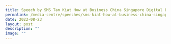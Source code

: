 ```yaml
---
title: Speech by SMS Tan Kiat How at Business China Singapore Digital Economy Forum
permalink: /media-centre/speeches/sms-kiat-how-at-business-china-singapore-digital-economy-forum/
date: 2022-08-23
layout: post
description: ""
image: ""
---
```

